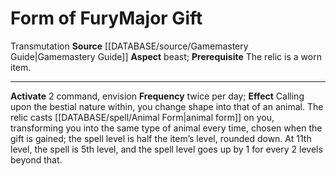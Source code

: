 ﻿---
id: '10'
item_category: Relics
name: Form of Fury
prerequisite: The relic is a worn item.
rarity: Common
school: Transmutation
source: '[[DATABASE/source/Gamemastery Guide|Gamemastery Guide]]'
trait:
- '[[DATABASE/trait/Transmutation|Transmutation]]'
type: Relic Major Gift

---
# Form of Fury<span class="item-type">Major Gift</span>

<span class="item-trait">Transmutation</span>
**Source** [[DATABASE/source/Gamemastery Guide|Gamemastery Guide]]
**Aspect** beast; **Prerequisite** The relic is a worn item.

---
**Activate** <span class="action-icon">2</span> command, envision **Frequency** twice per day; **Effect** Calling upon the bestial nature within, you change shape into that of an animal. The relic casts [[DATABASE/spell/Animal Form|animal form]] on you, transforming you into the same type of animal every time, chosen when the gift is gained; the spell level is half the item’s level, rounded down.
 At 11th level, the spell is 5th level, and the spell level goes up by 1 for every 2 levels beyond that.